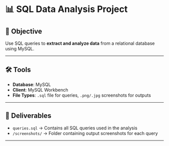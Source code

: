 # 📊 SQL Data Analysis Project

## 🎯 Objective
Use SQL queries to **extract and analyze data** from a relational database using MySQL.

---

## 🛠️ Tools
- **Database**: MySQL
- **Client**:  MySQL Workbench
- **File Types**: `.sql` file for queries, `.png/.jpg` screenshots for outputs

---

## 📁 Deliverables
- `queries.sql` → Contains all SQL queries used in the analysis  
- `/screenshots/` → Folder containing output screenshots for each query
---

